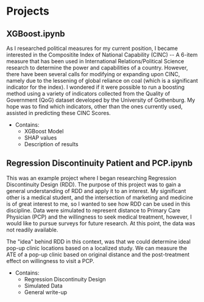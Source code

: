 # Projects
## XGBoost.ipynb

As I researched political measures for my current position, I became interested in the Compositite Index of National Capability (CINC) -- A 6-item measure that has been used in International Relations/Political Science research to determine the power and capabilities of a country. However, there have been several calls for modifying or expanding upon CINC, namely due to the lessening of global reliance on coal (which is a significant indicator for the index). I wondered if it were possible to run a boosting method using a variety of indicators collected from the Quality of Government (QoG) dataset developed by the University of Gothenburg. My hope was to find which indicators, other than the ones currently used, assisted in predicting these CINC Scores. 
* Contains: 
   - XGBoost Model
   - SHAP values
   - Description of results

## Regression Discontinuity Patient and PCP.ipynb

This was an example project where I began researching Regression Discontinuity Design (RDD). The purpose of this project was to gain a general understanding of RDD and apply it to an interest. My significant other is a medical student, and the intersection of marketing and medicine is of great interest to me, so I wanted to see how RDD can be used in this discipline. Data were simulated to represent distance to Primary Care Physician (PCP) and the willingness to seek medical treatment, however, I would like to pursue surveys for future research. At this point, the data was not readily available. 

The "idea" behind RDD in this context, was that we could determine ideal pop-up clinic locations based on a localized study. We can measure the ATE of a pop-up clinic based on original distance and the post-treatment effect on willingness to visit a PCP. 
* Contains: 
  - Regression Discontinuity Design
  - Simulated Data
  - General write-up

